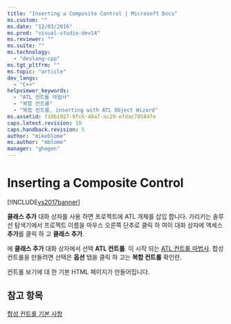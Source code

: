 ```yaml
---
title: "Inserting a Composite Control | Microsoft Docs"
ms.custom: ""
ms.date: "12/03/2016"
ms.prod: "visual-studio-dev14"
ms.reviewer: ""
ms.suite: ""
ms.technology: 
  - "devlang-cpp"
ms.tgt_pltfrm: ""
ms.topic: "article"
dev_langs: 
  - "C++"
helpviewer_keywords: 
  - "ATL 컨트롤 마법사"
  - "복합 컨트롤"
  - "복합 컨트롤, inserting with ATL Object Wizard"
ms.assetid: f10b1927-9fc6-40a7-ac29-efdac70584fe
caps.latest.revision: 10
caps.handback.revision: 5
author: "mikeblome"
ms.author: "mblome"
manager: "ghogen"
---
```

# Inserting a Composite Control
[!INCLUDE[vs2017banner](../assembler/inline/includes/vs2017banner.md)]

**클래스 추가** 대화 상자를 사용 하면 프로젝트에 ATL 개체를 삽입 합니다.  가리키는 솔루션 탐색기에서 프로젝트 이름을 마우스 오른쪽 단추로 클릭 하 여이 대화 상자에 액세스  **추가**를 클릭 하 고  **클래스 추가**.  
  
 에  **클래스 추가** 대화 상자에서 선택  **ATL 컨트롤**.  이 시작 되는  [ATL 컨트롤 마법사](../atl/reference/atl-control-wizard.md).  합성 컨트롤을 만들려면 선택은  **옵션** 탭을 클릭 하 고는  **복합 컨트롤** 확인란.  
  
 컨트롤 보기에 대 한 기본 HTML 페이지가 만들어집니다.  
  
## 참고 항목  
 [합성 컨트롤 기본 사항](../atl/atl-composite-control-fundamentals.md)